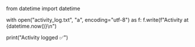 from datetime import datetime


with open("activity_log.txt", "a", encoding="utf-8") as f:
    f.write(f"Activity at {datetime.now()}\n")

print("Activity logged ✅")

